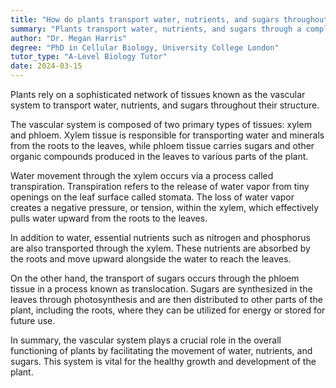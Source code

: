 ```yaml
---
title: "How do plants transport water, nutrients, and sugars throughout the organism?"
summary: "Plants transport water, nutrients, and sugars through a complex system of tissues called the vascular system."
author: "Dr. Megan Harris"
degree: "PhD in Cellular Biology, University College London"
tutor_type: "A-Level Biology Tutor"
date: 2024-03-15
---
```


Plants rely on a sophisticated network of tissues known as the vascular system to transport water, nutrients, and sugars throughout their structure.

The vascular system is composed of two primary types of tissues: xylem and phloem. Xylem tissue is responsible for transporting water and minerals from the roots to the leaves, while phloem tissue carries sugars and other organic compounds produced in the leaves to various parts of the plant.

Water movement through the xylem occurs via a process called transpiration. Transpiration refers to the release of water vapor from tiny openings on the leaf surface called stomata. The loss of water vapor creates a negative pressure, or tension, within the xylem, which effectively pulls water upward from the roots to the leaves.

In addition to water, essential nutrients such as nitrogen and phosphorus are also transported through the xylem. These nutrients are absorbed by the roots and move upward alongside the water to reach the leaves.

On the other hand, the transport of sugars occurs through the phloem tissue in a process known as translocation. Sugars are synthesized in the leaves through photosynthesis and are then distributed to other parts of the plant, including the roots, where they can be utilized for energy or stored for future use.

In summary, the vascular system plays a crucial role in the overall functioning of plants by facilitating the movement of water, nutrients, and sugars. This system is vital for the healthy growth and development of the plant.
    